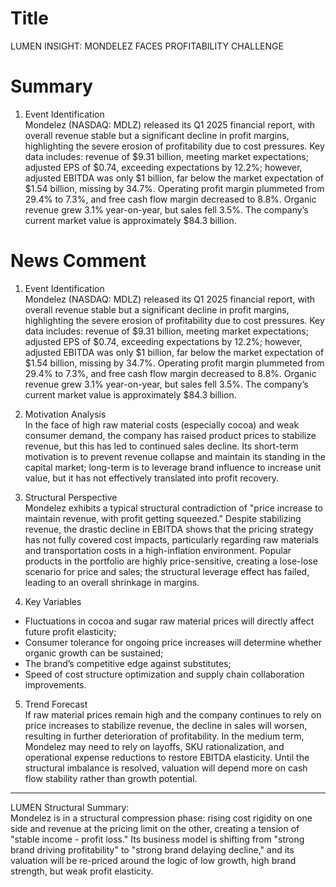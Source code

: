 # Title
LUMEN INSIGHT: MONDELEZ FACES PROFITABILITY CHALLENGE

# Summary
1. Event Identification  
Mondelez (NASDAQ: MDLZ) released its Q1 2025 financial report, with overall revenue stable but a significant decline in profit margins, highlighting the severe erosion of profitability due to cost pressures. Key data includes: revenue of $9.31 billion, meeting market expectations; adjusted EPS of $0.74, exceeding expectations by 12.2%; however, adjusted EBITDA was only $1 billion, far below the market expectation of $1.54 billion, missing by 34.7%. Operating profit margin plummeted from 29.4% to 7.3%, and free cash flow margin decreased to 8.8%. Organic revenue grew 3.1% year-on-year, but sales fell 3.5%. The company’s current market value is approximately $84.3 billion.

# News Comment
1. Event Identification  
Mondelez (NASDAQ: MDLZ) released its Q1 2025 financial report, with overall revenue stable but a significant decline in profit margins, highlighting the severe erosion of profitability due to cost pressures. Key data includes: revenue of $9.31 billion, meeting market expectations; adjusted EPS of $0.74, exceeding expectations by 12.2%; however, adjusted EBITDA was only $1 billion, far below the market expectation of $1.54 billion, missing by 34.7%. Operating profit margin plummeted from 29.4% to 7.3%, and free cash flow margin decreased to 8.8%. Organic revenue grew 3.1% year-on-year, but sales fell 3.5%. The company’s current market value is approximately $84.3 billion.

2. Motivation Analysis  
In the face of high raw material costs (especially cocoa) and weak consumer demand, the company has raised product prices to stabilize revenue, but this has led to continued sales decline. Its short-term motivation is to prevent revenue collapse and maintain its standing in the capital market; long-term is to leverage brand influence to increase unit value, but it has not effectively translated into profit recovery.

3. Structural Perspective  
Mondelez exhibits a typical structural contradiction of "price increase to maintain revenue, with profit getting squeezed." Despite stabilizing revenue, the drastic decline in EBITDA shows that the pricing strategy has not fully covered cost impacts, particularly regarding raw materials and transportation costs in a high-inflation environment. Popular products in the portfolio are highly price-sensitive, creating a lose-lose scenario for price and sales; the structural leverage effect has failed, leading to an overall shrinkage in margins.

4. Key Variables  
- Fluctuations in cocoa and sugar raw material prices will directly affect future profit elasticity;  
- Consumer tolerance for ongoing price increases will determine whether organic growth can be sustained;  
- The brand’s competitive edge against substitutes;  
- Speed of cost structure optimization and supply chain collaboration improvements.

5. Trend Forecast  
If raw material prices remain high and the company continues to rely on price increases to stabilize revenue, the decline in sales will worsen, resulting in further deterioration of profitability. In the medium term, Mondelez may need to rely on layoffs, SKU rationalization, and operational expense reductions to restore EBITDA elasticity. Until the structural imbalance is resolved, valuation will depend more on cash flow stability rather than growth potential.

---

LUMEN Structural Summary:  
Mondelez is in a structural compression phase: rising cost rigidity on one side and revenue at the pricing limit on the other, creating a tension of "stable income - profit loss." Its business model is shifting from "strong brand driving profitability" to "strong brand delaying decline," and its valuation will be re-priced around the logic of low growth, high brand strength, but weak profit elasticity.
